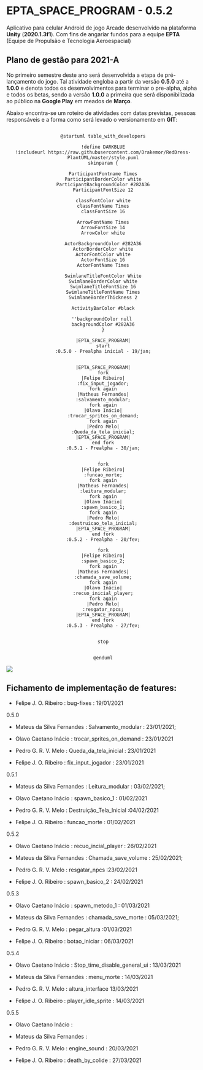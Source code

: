 # EPTA_SPACE_PROGRAM - 0.5.2
Aplicativo para celular Android de jogo Arcade desenvolvido na plataforma **Unity** (**2020.1.3f1**). Com fins de angariar fundos para a equipe **EPTA** (Equipe de Propulsão e Tecnologia Aeroespacial)

## Plano de gestão para 2021-A
No primeiro semestre deste ano será desenvolvida a etapa de pré-lançamento do jogo. Tal atividade engloba a partir da versão **0.5.0** até a **1.0.0** e denota todos os desenvolvimentos para terminar o pre-alpha, alpha e todos os betas, sendo a versão **1.0.0** a primeira que será disponibilizada ao público na **Google Play** em meados de **Março**.

Abaixo encontra-se um roteiro de atividades com datas previstas, pessoas responsáveis e a forma como será levado o versionamento em **GIT**:

<div style='text-align:center'>

```plantuml

@startuml table_with_developers

!define DARKBLUE
!includeurl https://raw.githubusercontent.com/Drakemor/RedDress-PlantUML/master/style.puml
skinparam {

ParticipantFontname Times
ParticipantBorderColor white
ParticipantBackgroundColor #282A36
ParticipantFontSize 12

classFontColor white
classFontName Times
classFontSize 16

ArrowFontName Times
ArrowFontSize 14
ArrowColor white

ActorBackgroundColor #282A36
ActorBorderColor white
ActorFontColor white
ActorFontSize 16
ActorFontName Times

SwimlaneTitleFontColor White
SwimlaneBorderColor white
SwimlaneTitleFontSize 16
SwimlaneTitleFontName Times
SwimlaneBorderThickness 2

ActivityBarColor #black

''backgroundColor null 
backgroundColor #282A36
}

|EPTA_SPACE_PROGRAM|
start
:0.5.0 - Prealpha inicial - 19/jan;


|EPTA_SPACE_PROGRAM|
fork
|Felipe Ribeiro|
:fix_input_jogador;
fork again
|Matheus Fernandes|
:salvamento_modular;
fork again
|Olavo Inácio|
:trocar_sprites_on_demand;
fork again
|Pedro Melo|
:Queda_da_tela_inicial;
|EPTA_SPACE_PROGRAM|
end fork
:0.5.1 - Prealpha - 30/jan;


fork
|Felipe Ribeiro|
:funcao_morte;
fork again
|Matheus Fernandes|
:leitura_modular;
fork again
|Olavo Inácio|
:spawn_basico_1;
fork again
|Pedro Melo|
:destruicao_tela_inicial;
|EPTA_SPACE_PROGRAM|
end fork
:0.5.2 - Prealpha - 20/fev;

fork
|Felipe Ribeiro|
:spawn_basico_2;
fork again
|Matheus Fernandes|
:chamada_save_volume;
fork again
|Olavo Inácio|
:recuo_inicial_player;
fork again
|Pedro Melo|
:resgatar_npcs;
|EPTA_SPACE_PROGRAM|
end fork
:0.5.3 - Prealpha - 27/fev;


stop


@enduml

```
</div>

![](table_with_developers.svg)

## Fichamento de implementação de features:


- Felipe J. O. Ribeiro : bug-fixes : 19/01/2021

0.5.0

- Mateus da Silva Fernandes : Salvamento_modular : 23/01/2021;

- Olavo Caetano Inácio : trocar_sprites_on_demand : 23/01/2021
 
- Pedro G. R. V. Melo : Queda_da_tela_inicial : 23/01/2021

- Felipe J. O. Ribeiro : fix_input_jogador : 23/01/2021

0.5.1

- Mateus da Silva Fernandes : Leitura_modular : 03/02/2021;

- Olavo Caetano Inácio : spawn_basico_1 : 01/02/2021

- Pedro G. R. V. Melo : Destruição_Tela_Inicial :04/02/2021

- Felipe J. O. Ribeiro : funcao_morte : 01/02/2021

0.5.2

- Olavo Caetano Inácio : recuo_incial_player : 26/02/2021

- Mateus da Silva Fernandes : Chamada_save_volume : 25/02/2021;

- Pedro G. R. V. Melo : resgatar_npcs :23/02/2021

- Felipe J. O. Ribeiro : spawn_basico_2 : 24/02/2021

0.5.3

- Olavo Caetano Inácio : spawn_metodo_1 : 01/03/2021

- Mateus da Silva Fernandes : chamada_save_morte : 05/03/2021;

- Pedro G. R. V. Melo : pegar_altura :01/03/2021

- Felipe J. O. Ribeiro : botao_iniciar : 06/03/2021

0.5.4

- Olavo Caetano Inácio : Stop_time_disable_general_ui : 13/03/2021

- Mateus da Silva Fernandes : menu_morte : 14/03/2021

- Pedro G. R. V. Melo : altura_interface 13/03/2021

- Felipe J. O. Ribeiro : player_idle_sprite : 14/03/2021

0.5.5

- Olavo Caetano Inácio :

- Mateus da Silva Fernandes :

- Pedro G. R. V. Melo : engine_sound : 20/03/2021

- Felipe J. O. Ribeiro : death_by_colide : 27/03/2021
